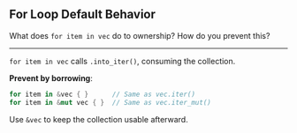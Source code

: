 ## For Loop Default Behavior

What does `for item in vec` do to ownership? How do you prevent this?

---

`for item in vec` calls `.into_iter()`, consuming the collection.

**Prevent by borrowing**:
```rust
for item in &vec { }      // Same as vec.iter()
for item in &mut vec { }  // Same as vec.iter_mut()
```
Use `&vec` to keep the collection usable afterward.

